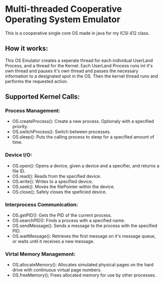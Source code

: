 # Multi-threaded Cooperative Operating System Emulator
This is a cooperative single core OS made in java for my ICSI 412 class. 

## How it works:
This OS Emulator creates a seperate thread for each individual UserLand Process, and a thread for the Kernel. Each UserLand Process runs int it's own thread and pauses it's own thread and passes the necessary information to a designated spot in the OS. Then the kernel thread runs and performs the requested action.

## Supported Kernel Calls:
### Process Management:
- OS.createProcess(): Create a new process. Optionaly with a specified priority.
- OS.switchProcess(): Switch between processes.
- OS.sleep(): Puts the calling process to sleep for a specified amount of time.
### Device I/O:
- OS.open(): Opens a device, given a device and a specifier, and returns a file ID.
- OS.read(): Reads from the specified device.
- OS.write(): Writes to a specified device.
- OS.seek(): Moves the filePointer within the device.
- OS.close(); Safely closes the speficied device.
### Interprocess Communication:
- OS.getPID(): Gets the PID of the current process.
- OS.searchPID(): Finds a process with a specified name.
- OS.sendMessage(): Sends a message to the process with the specified PID.
- OS.waitMessage(): Retrieves the first message on it's message queue, or waits until it receives a new message.
### Virtal Memory Management:
- OS.allocateMemory(): Allocates simulated physical pages on the hard drive with continuous virtual page numbers.
- OS.freeMemory(); Frees allocated memory for use by other processes.
